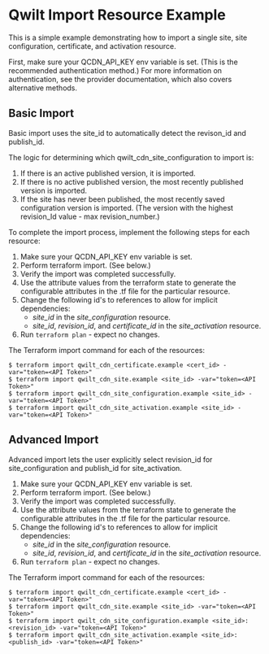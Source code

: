 # Qwilt Import Resource Example

This is a simple example demonstrating how to import a single site, site configuration, certificate, and activation resource.

First, make sure your QCDN_API_KEY env variable is set. (This is the recommended authentication method.)
For more information on authentication, see the provider documentation, which also covers alternative methods.

## Basic Import

Basic import uses the site_id to automatically detect the revison_id and publish_id.

The logic for determining which qwilt_cdn_site_configuration to import is:
1. If there is an active published version, it is imported.
2. If there is no active published version, the most recently published  version is imported.
3. If the site has never been published, the most recently saved configuration version is imported. (The version with the highest revision_Id value - max revision_number.)

To complete the import process, implement the following steps for each resource:
1. Make sure your QCDN_API_KEY env variable is set.
2. Perform terraform import. (See below.)
2. Verify the import was completed successfully.
3. Use the attribute values from the terraform state to generate the configurable attributes in the .tf file for the particular resource.
4. Change the following id's to references to allow for implicit dependencies:
   - *site_id* in the *site_configuration* resource.
   - *site_id*, *revision_id*, and *certificate_id* in the *site_activation* resource.
5. Run ```terraform plan``` - expect no changes.


The Terraform import command for each of the resources:
```
$ terraform import qwilt_cdn_certificate.example <cert_id> -var="token=<API Token>"
$ terraform import qwilt_cdn_site.example <site_id> -var="token=<API Token>"
$ terraform import qwilt_cdn_site_configuration.example <site_id> -var="token=<API Token>"
$ terraform import qwilt_cdn_site_activation.example <site_id> -var="token=<API Token>"
```

## Advanced Import

Advanced import lets the user explicitly select revision_id for site_configuration and publish_id for site_activation.


1. Make sure your QCDN_API_KEY env variable is set.
2. Perform terraform import. (See below.)
2. Verify the import was completed successfully.
3. Use the attribute values from the terraform state to generate the configurable attributes in the .tf file for the particular resource.
4. Change the following id's to references to allow for implicit dependencies:
   - *site_id* in the *site_configuration* resource.
   - *site_id*, *revision_id*, and *certificate_id* in the *site_activation* resource.
5. Run ```terraform plan``` - expect no changes.



The Terraform import command for each of the resources:
```
$ terraform import qwilt_cdn_certificate.example <cert_id> -var="token=<API Token>"
$ terraform import qwilt_cdn_site.example <site_id> -var="token=<API Token>"
$ terraform import qwilt_cdn_site_configuration.example <site_id>:<revision_id> -var="token=<API Token>"
$ terraform import qwilt_cdn_site_activation.example <site_id>:<publish_id> -var="token=<API Token>"
```
